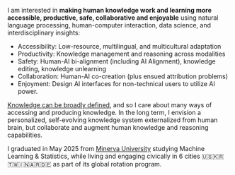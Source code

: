 I am interested in **making human knowledge work and learning more accessible, productive, safe, collaborative and
enjoyable** using natural language processing, human-computer interaction, data science, and
interdisciplinary insights:

- Accessibility: Low-resource, multilingual, and multicultural adaptation
- Productivity: Knowledge management and reasoning across modalities
- Safety: Human-AI bi-alignment (including AI Alignment), knowledge editing, knowledge unlearning
- Collaboration: Human-AI co-creation (plus ensued attribution problems)
- Enjoyment: Design AI interfaces for non-technical users to utilize AI power.

[Knowledge can be broadly defined](./blog/knowledge-diversity), and so I care about many ways of
accessing and producing knowledge. In the long term, I envision a personalized, self-evolving
knowledge system externalized from human brain, but collaborate and augment human knowledge
and reasoning capabilities. 

I graduated in May 2025 from [Minerva University](https://minerva.edu/) studying Machine Learning &
Statistics, while living and engaging civically in 6 cities 🇺🇸🇰🇷🇹🇼🇮🇳🇦🇷🇩🇪 as part of its global
rotation program.

